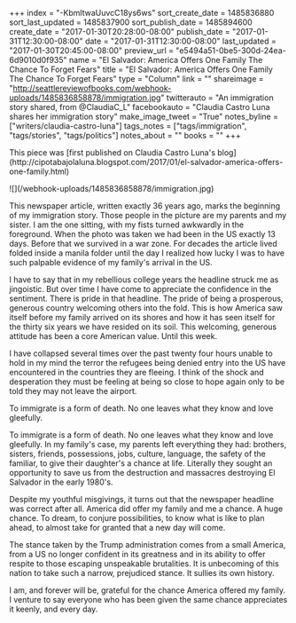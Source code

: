 +++
index = "-KbmltwaUuvcC18ys6ws"
sort_create_date = 1485836880
sort_last_updated = 1485837900
sort_publish_date = 1485894600
create_date = "2017-01-30T20:28:00-08:00"
publish_date = "2017-01-31T12:30:00-08:00"
date = "2017-01-31T12:30:00-08:00"
last_updated = "2017-01-30T20:45:00-08:00"
preview_url = "e5494a51-0be5-300d-24ea-6d9010d0f935"
name = "El Salvador: America Offers One Family The Chance To Forget Fears"
title = "El Salvador: America Offers One Family The Chance To Forget Fears"
type = "Column"
link = ""
shareimage = "http://seattlereviewofbooks.com/webhook-uploads/1485836858878/immigration.jpg"
twitterauto = "An immigration story shared, from @ClaudiaC_L"
facebookauto = "Claudia Castro Luna shares her immigration story"
make_image_tweet = "True"
notes_byline = ["writers/claudia-castro-luna"]
tags_notes = ["tags/immigration", "tags/stories", "tags/politics"]
notes_about = ""
books = ""
+++
<p class="intro">This piece was [first published on Claudia Castro Luna's blog](http://cipotabajolaluna.blogspot.com/2017/01/el-salvador-america-offers-one-family.html)</p>

<p class="image">![](/webhook-uploads/1485836858878/immigration.jpg)</p>

This newspaper article, written exactly 36 years ago, marks the beginning of my immigration story. Those people in the picture are my parents and my sister. I am the one sitting, with my fists turned awkwardly in the foreground. When the photo was taken we had been in the US exactly 13 days. Before that we survived in a war zone. For decades the article lived folded inside a manila folder until the day I realized how lucky I was to have such palpable evidence of my family's arrival in the US.

I have to say that in my rebellious college years the headline struck me as jingoistic. But over time I have come to appreciate the confidence in the sentiment. There is pride in that headline. The pride of being a prosperous, generous country welcoming others into the fold. This is how America saw itself before my family arrived on its shores and how it has seen itself for the thirty six years we have resided on its soil. This welcoming, generous attitude has been a core American value. Until this week.

I have collapsed several times over the past twenty four hours unable to hold in my mind the terror the refugees being denied entry into the US have encountered in the countries they are fleeing. I think of the shock and desperation they must be feeling at being so close to hope again only to be told they may not leave the airport.

<p class="pull-quote">To immigrate is a form of death. No one leaves what they know and love gleefully.</p>

To immigrate is a form of death. No one leaves what they know and love gleefully. In my family's case, my parents left everything they had: brothers, sisters, friends, possessions, jobs, culture, language, the safety of the familiar, to give their daughter's a chance at life. Literally they sought an opportunity to save us from the destruction and massacres destroying El Salvador in the early 1980's.

Despite my youthful misgivings, it turns out that the newspaper headline was correct after all. America did offer my family and me a chance. A huge chance. To dream, to conjure possibilities, to know what is like to plan ahead, to almost take for granted that a new day will come.

The stance taken by the Trump administration comes from a small America, from a US no longer confident in its greatness and in its ability to offer respite to those escaping unspeakable brutalities. It is unbecoming of this nation to take such a narrow, prejudiced stance. It sullies its own history.

I am, and forever will be, grateful for the chance America offered my family. I venture to say everyone who has been given the same chance appreciates it keenly, and every day.